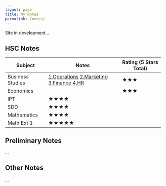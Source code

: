 ```yaml
---
layout: page
title: My Notes
permalink: /notes/
---
```


Site in development...

## HSC Notes
| Subject | Notes | Rating (5 Stars Total) |
| ------- | ----- | ---------------------- |
| Business Studies |  [1.Operations](https://docs.google.com/document/export?format=pdf&id=1aij_piVzl3ye69sfzytWzH4zNc-vWhOrEmKUJxdpSh4&token=AC4w5VhHFeFTVvAfyxdOdQZ9KPid0ru5HA%3A1469715138749) [2.Marketing](https://docs.google.com/document/export?format=pdf&id=1w4Tun_nesuqRqCxLKdeJIxWEl8CAUZdr5wkvngybWvs&token=AC4w5Vgn6xTzp13ru2GtnjIbM5UFprO_eA%3A1469715141332) [3.Finance](https://docs.google.com/document/export?format=pdf&id=1PYIYM5f7PbI6Uvgp7SZR6Gx4gVVOFzhMz41_1Ckst9k&token=AC4w5Vhqko3O5K1S5-psrrNlr9CfS_gnaw%3A1469715143176) [4.HR](https://docs.google.com/document/export?format=pdf&id=1owjrh3MxFk06PJFghaTOcny9TJjl1zXAhXHfkwXNSus&token=AC4w5Vj2e5SyeJKwUGKxF353NS-ZRpY7Cg%3A1469715144835) | ★★★  |
| Economics | | ★★★|
| IPT | ★★★★ |
| SDD | ★★★★ |
| Mathematics | ★★★★ |
| Math Ext 1 | ★★★★★  |

## Preliminary Notes
...

## Other Notes
...

